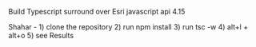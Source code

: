 Build Typescript surround over Esri javascript api 4.15 

Shahar - 
    1) clone the repository 
    2) run npm install
    3) run tsc -w
    4) alt+l + alt+o
    5) see Results

